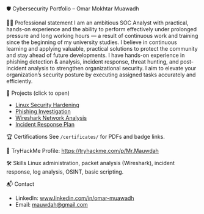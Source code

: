 🛡️ Cybersecurity Portfolio – Omar Mokhtar Muawadh

👨‍💻 Professional statement
   I am an ambitious SOC Analyst with practical, hands-on experience and the ability to perform effectively under prolonged pressure and long working hours — a result of continuous work and training since the beginning of my university studies. I believe in continuous learning and applying valuable, practical solutions to protect the community and stay ahead of future developments. I have hands-on experience in phishing detection & analysis, incident response, threat hunting, and post-incident analysis to strengthen organizational security. I aim to elevate your organization’s security posture by executing assigned tasks accurately and efficiently.

📑 Projects (click to open)
- [Linux Security Hardening](./linux-security-hardening/report.md)
- [Phishing Investigation](./phishing-investigation/report.md)
- [Wireshark Network Analysis](./wireshark-network-analysis/report.md)
- [Incident Response Plan](./incident-response-plan/report.md)

🏆 Certifications
See `/certificates/` for PDFs and badge links.

🏴 TryHackMe
Profile: https://tryhackme.com/p/Mr.Mauwdah

🛠 Skills
Linux administration, packet analysis (Wireshark), incident response, log analysis, OSINT, basic scripting.

📬 Contact
- LinkedIn: www.linkedin.com/in/omar-muawadh
- Email: mauwdah@gmail.com
